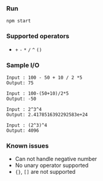 ### Run
```
npm start
```

### Supported operators
- `+` `-` `*` `/` `^` `()`

### Sample I/O
```
Input : 100 - 50 + 10 / 2 *5
Output: 75

Input : 100-(50+10)/2*5
Output: -50

Input : 2^3^4
Output: 2.4178516392292583e+24

Input : (2^3)^4
Output: 4096
```


### Known issues
- Can not handle negative number
- No unary operator supported
- `{}`, `[]` are not supported